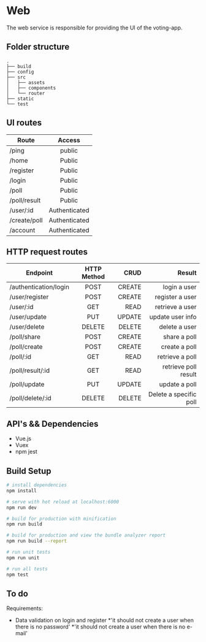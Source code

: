 # Web 

The web service is responsible for providing the UI of the voting-app.

## Folder structure

```
.
├── build
├── config
├── src
│   ├── assets
│   ├── components
│   └── router
├── static
└── test
```

## UI routes


| Route           | Access       |
| --------------  | :----------: |
| /ping           | public       |
| /home           | Public       |
| /register       | Public       | 
| /login          | Public       |
| /poll           | Public       |
| /poll/result    | Public       | 
| /user/:id       | Authenticated|
| /create/poll    | Authenticated|
| /account        | Authenticated|

## HTTP request routes

| Endpoint       | HTTP Method | CRUD      |           Result |
| -------------- | :---------: | ----------: | ---------------: |
| /authentication/login    |    POST     |      CREATE |     login a user |
| /user/register |    POST     |      CREATE |  register a user |
| /user/:id      |     GET     |        READ |  retrieve a user |
| /user/update   |     PUT     |      UPDATE | update user info |
| /user/delete   |   DELETE    |      DELETE |    delete a user |
| /poll/share    |   POST      | CREATE      | share a poll     |
| /poll/create   |   POST      | CREATE | create a poll |
| /poll/:id      |   GET       | READ        |  retrieve a poll |
| /poll/result/:id | GET | READ | retrieve poll result  |
| /poll/update | PUT    | UPDATE  | update a poll |
| /poll/delete/:id | DELETE | DELETE | Delete a specific poll |


## API's && Dependencies

* Vue.js
* Vuex
* npm jest

## Build Setup

``` bash
# install dependencies
npm install

# serve with hot reload at localhost:6000
npm run dev

# build for production with minification
npm run build

# build for production and view the bundle analyzer report
npm run build --report

# run unit tests
npm run unit

# run all tests
npm test
```

## To do

Requirements:

- Data validation on login and register
*'it should not create a user when there is no password'
*'it should not create a user when there is no e-mail'
